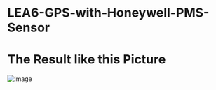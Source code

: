 # LEA6-GPS-with-Honeywell-PMS-Sensor
# The Result like this Picture
![image](https://github.com/jaspers0324/LEA6-GPS-with-Honeywell-PMS-Sensor/blob/master/Resulting%20of%20LEA6%20I2C%20GPS%20with%20Honeywell%20PMS%20Sensor.png)
